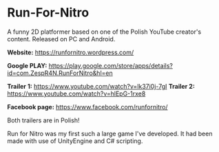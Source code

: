 # Run-For-Nitro
A funny 2D platformer based on one of the Polish YouTube creator's content. Released on PC and Android.

**Website:** https://runfornitro.wordpress.com/

**Google PLAY:** https://play.google.com/store/apps/details?id=com.ZespR4N.RunForNitro&hl=en

**Trailer 1:** https://www.youtube.com/watch?v=lk37i0j-7gI
**Trailer 2:** https://www.youtube.com/watch?v=hlEpG-1rxe8

**Facebook page:** https://www.facebook.com/runfornitro/ 

Both trailers are in Polish!

Run for Nitro was my first such a large game I've developed. It had been made with use of UnityEngine and C# scripting. 
